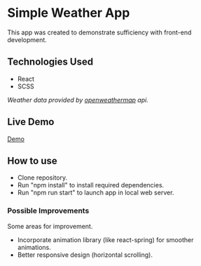 # Simple Weather App

This app was created to demonstrate sufficiency with front-end development.

## Technologies Used

- React
- SCSS

*Weather data provided by [openweathermap](https://openweathermap.org/) api.*

## Live Demo

[Demo](https://eli-micho.github.io/simple-weather-app/)

## How to use
- Clone repository.
- Run "npm install" to install required dependencies.
- Run "npm run start" to launch app in local web server.

### Possible Improvements

Some areas for improvement.
- Incorporate animation library (like react-spring) for smoother animations.
- Better responsive design (horizontal scrolling).

